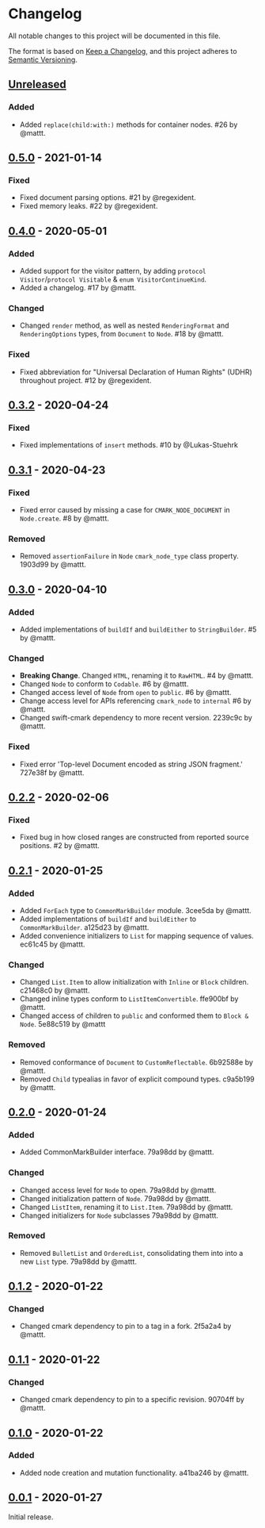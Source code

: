 # Changelog

All notable changes to this project will be documented in this file.

The format is based on [Keep a Changelog](https://keepachangelog.com/en/1.0.0/),
and this project adheres to [Semantic Versioning](https://semver.org/spec/v2.0.0.html).

## [Unreleased]

### Added

- Added `replace(child:with:)` methods for container nodes.
  #26 by @mattt.

## [0.5.0] - 2021-01-14

### Fixed

- Fixed document parsing options.
  #21 by @regexident.
- Fixed memory leaks.
  #22 by @regexident.

## [0.4.0] - 2020-05-01

### Added

- Added support for the visitor pattern,
  by adding `protocol Visitor`/`protocol Visitable` & `enum VisitorContinueKind`.
- Added a changelog.
  #17 by @mattt.

### Changed

- Changed `render` method,
  as well as nested `RenderingFormat` and `RenderingOptions` types,
  from `Document` to `Node`.
  #18 by @mattt.

### Fixed

- Fixed abbreviation for "Universal Declaration of Human Rights" (UDHR)
  throughout project.
  #12 by @regexident.

## [0.3.2] - 2020-04-24

### Fixed

- Fixed implementations of `insert` methods.
  #10 by @Lukas-Stuehrk 

## [0.3.1] - 2020-04-23

### Fixed

- Fixed error caused by missing a case for `CMARK_NODE_DOCUMENT` in `Node.create`.
  #8 by @mattt.

### Removed

- Removed `assertionFailure` in `Node` `cmark_node_type` class property.
  1903d99 by @mattt.

## [0.3.0] - 2020-04-10

### Added

- Added implementations of `buildIf` and `buildEither` to `StringBuilder`.
  #5 by @mattt.

### Changed

- **Breaking Change**.
  Changed `HTML`, renaming it to `RawHTML`.
  #4 by @mattt.
- Changed `Node` to conform to `Codable`.
  #6 by @mattt.
- Changed access level of `Node` from `open` to `public`.
  #6 by @mattt.
- Change access level for APIs referencing `cmark_node` to `internal`
  #6 by @mattt.
- Changed swift-cmark dependency to more recent version.
  2239c9c by @mattt.

### Fixed

- Fixed error 'Top-level Document encoded as string JSON fragment.'
  727e38f by @mattt.

## [0.2.2] - 2020-02-06

### Fixed

- Fixed bug in how closed ranges are constructed from reported source positions.
  #2 by @mattt.

## [0.2.1] - 2020-01-25

### Added

- Added `ForEach` type to `CommonMarkBuilder` module.
  3cee5da by @mattt.
- Added implementations of `buildIf` and `buildEither` to `CommonMarkBuilder`.
  a125d23 by @mattt.
- Added convenience initializers to `List` for mapping sequence of values.
  ec61c45 by @mattt.

### Changed

- Changed `List.Item` to allow initialization with `Inline` or `Block` children.
  c21468c0 by @mattt.
- Changed inline types conform to `ListItemConvertible`.
  ffe900bf by @mattt.
- Changed access of children to `public` and conformed them to `Block & Node`.
  5e88c519 by @mattt

### Removed

- Removed conformance of `Document` to `CustomReflectable`.
  6b92588e by @mattt.
- Removed `Child` typealias in favor of explicit compound types.
  c9a5b199 by @mattt.

## [0.2.0] - 2020-01-24

### Added

- Added CommonMarkBuilder interface.
  79a98dd by @mattt.

### Changed

- Changed access level for `Node` to open.
  79a98dd by @mattt.
- Changed initialization pattern of `Node`.
  79a98dd by @mattt.
- Changed `ListItem`, renaming it to `List.Item`.
  79a98dd by @mattt.
- Changed initializers for `Node` subclasses
  79a98dd by @mattt.

### Removed

- Removed `BulletList` and `OrderedList`,
  consolidating them into into a new `List` type.
  79a98dd by @mattt.

## [0.1.2] - 2020-01-22

### Changed

- Changed cmark dependency to pin to a tag in a fork.
  2f5a2a4 by @mattt.

## [0.1.1] - 2020-01-22

### Changed

- Changed cmark dependency to pin to a specific revision.
  90704ff by @mattt.

## [0.1.0] - 2020-01-22

### Added

- Added node creation and mutation functionality.
  a41ba246 by @mattt.

## [0.0.1] - 2020-01-27

Initial release.

[unreleased]: https://github.com/SwiftDocOrg/CommonMark/compare/0.5.0...main
[0.5.0]: https://github.com/SwiftDocOrg/CommonMark/releases/tag/0.5.0
[0.4.0]: https://github.com/SwiftDocOrg/CommonMark/releases/tag/0.4.0
[0.3.2]: https://github.com/SwiftDocOrg/CommonMark/releases/tag/0.3.2
[0.3.1]: https://github.com/SwiftDocOrg/CommonMark/releases/tag/0.3.1
[0.3.0]: https://github.com/SwiftDocOrg/CommonMark/releases/tag/0.3.0
[0.2.2]: https://github.com/SwiftDocOrg/CommonMark/releases/tag/0.2.2
[0.2.1]: https://github.com/SwiftDocOrg/CommonMark/releases/tag/0.2.1
[0.2.0]: https://github.com/SwiftDocOrg/CommonMark/releases/tag/0.2.0
[0.1.2]: https://github.com/SwiftDocOrg/CommonMark/releases/tag/0.1.2
[0.1.1]: https://github.com/SwiftDocOrg/CommonMark/releases/tag/0.1.1
[0.1.0]: https://github.com/SwiftDocOrg/CommonMark/releases/tag/0.1.0
[0.0.1]: https://github.com/SwiftDocOrg/CommonMark/releases/tag/0.0.1
